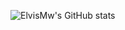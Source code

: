 ![ElvisMw's GitHub stats](https://github-readme-stats.vercel.app/api/top-langs/?username=ElvisMw&layout=compact&theme=transparent)


